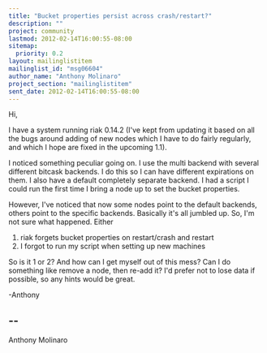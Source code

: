 ```yaml
---
title: "Bucket properties persist across crash/restart?"
description: ""
project: community
lastmod: 2012-02-14T16:00:55-08:00
sitemap:
  priority: 0.2
layout: mailinglistitem
mailinglist_id: "msg06604"
author_name: "Anthony Molinaro"
project_section: "mailinglistitem"
sent_date: 2012-02-14T16:00:55-08:00
---
```



Hi,

 I have a system running riak 0.14.2 (I've kept from updating it based
on all the bugs around adding of new nodes which I have to do fairly
regularly, and which I hope are fixed in the upcoming 1.1).

 I noticed something peculiar going on. I use the multi backend with
several different bitcask backends. I do this so I can have different
expirations on them. I also have a default completely separate backend.
I had a script I could run the first time I bring a node up to set the
bucket properties.

 However, I've noticed that now some nodes point to the default
backends, others point to the specific backends. Basically it's
all jumbled up. So, I'm not sure what happened. Either

 1. riak forgets bucket properties on restart/crash and restart
 2. I forgot to run my script when setting up new machines

So is it 1 or 2? And how can I get myself out of this mess? Can I
do something like remove a node, then re-add it? I'd prefer not to
lose data if possible, so any hints would be great.

-Anthony

-- 
------------------------------------------------------------------------
Anthony Molinaro 

